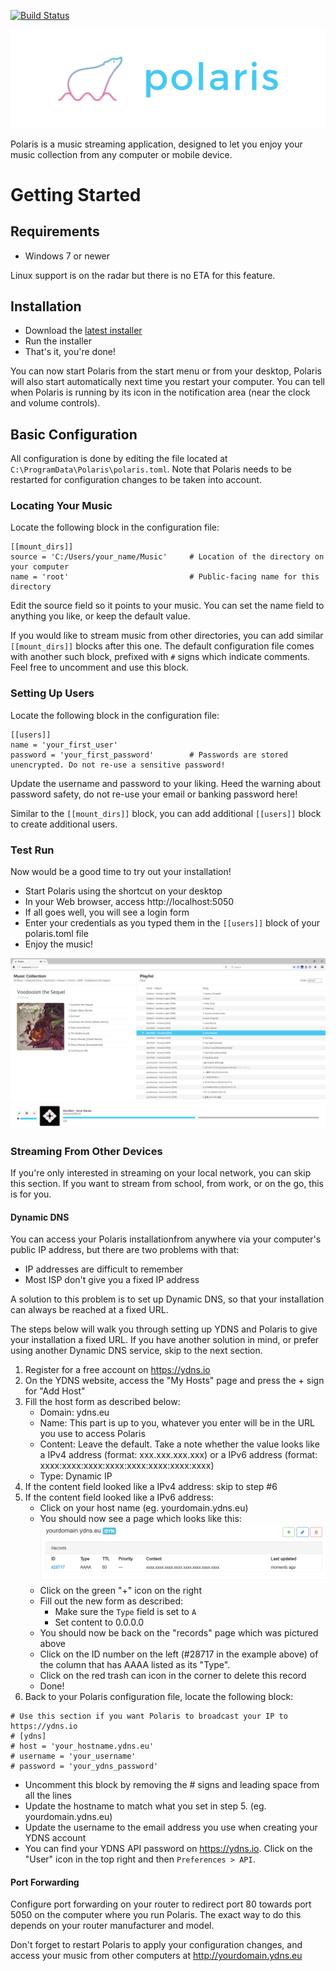 [![Build Status](https://travis-ci.org/agersant/polaris.svg?branch=master)](https://travis-ci.org/agersant/polaris)

<p align="center"><img src="res/readme/logo.png?raw=true"/></p>
Polaris is a music streaming application, designed to let you enjoy your music collection from any computer or mobile device.

# Getting Started

## Requirements

- Windows 7 or newer

Linux support is on the radar but there is no ETA for this feature. 

## Installation

- Download the [latest installer](https://github.com/agersant/polaris/releases/latest)
- Run the installer
- That's it, you're done!

You can now start Polaris from the start menu or from your desktop, Polaris will also start automatically next time you restart your computer. You can tell when Polaris is running by its icon in the notification area (near the clock and volume controls).

## Basic Configuration

All configuration is done by editing the file located at `C:\ProgramData\Polaris\polaris.toml`. Note that Polaris needs to be restarted for configuration changes to be taken into account.

### Locating Your Music

Locate the following block in the configuration file:

```
[[mount_dirs]]
source = 'C:/Users/your_name/Music'		# Location of the directory on your computer
name = 'root'							# Public-facing name for this directory
```

Edit the source field so it points to your music. You can set the name field to anything you like, or keep the default value.

If you would like to stream music from other directories, you can add similar `[[mount_dirs]]` blocks after this one. The default configuration file comes with another such block, prefixed with `#` signs which indicate comments. Feel free to uncomment and use this block.

### Setting Up Users

Locate the following block in the configuration file:

```
[[users]]
name = 'your_first_user'
password = 'your_first_password'		# Passwords are stored unencrypted. Do not re-use a sensitive password!
```

Update the username and password to your liking. Heed the warning about password safety, do not re-use your email or banking password here! 

Similar to the `[[mount_dirs]]` block, you can add additional `[[users]]` block to create additional users.

### Test Run

Now would be a good time to try out your installation!

- Start Polaris using the shortcut on your desktop
- In your Web browser, access http://localhost:5050
- If all goes well, you will see a login form
- Enter your credentials as you typed them in the `[[users]]` block of your polaris.toml file
- Enjoy the music!

![Polaris Web UI](res/readme/web_ui.png?raw=true "Polaris Web UI")

### Streaming From Other Devices

If you're only interested in streaming on your local network, you can skip this section. If you want to stream from school, from work, or on the go, this is for you.

#### Dynamic DNS

You can access your Polaris installationfrom anywhere via your computer's public IP address, but there are two problems with that:
- IP addresses are difficult to remember
- Most ISP don't give you a fixed IP address

A solution to this problem is to set up Dynamic DNS, so that your installation can always be reached at a fixed URL.

The steps below will walk you through setting up YDNS and Polaris to give your installation a fixed URL. If you have another solution in mind, or prefer using another Dynamic DNS service, skip to the next section. 

1. Register for a free account on https://ydns.io
2. On the YDNS website, access the "My Hosts" page and press the + sign for "Add Host"
3. Fill the host form as described below:
	- Domain: ydns.eu
	- Name: This part is up to you, whatever you enter will be in the URL you use to access Polaris
	- Content: Leave the default. Take a note whether the value looks like a IPv4 address (format: xxx.xxx.xxx.xxx) or a IPv6 address (format: xxxx:xxxx:xxxx:xxxx:xxxx:xxxx:xxxx:xxxx)
	- Type: Dynamic IP
4. If the content field looked like a IPv4 address:	skip to step #6
5. If the content field looked like a IPv6 address:
	- Click on your host name (eg. yourdomain.ydns.eu)
    - You should now see a page which looks like this:
	![YDNS Records](res/readme/ydns_records.png?raw=true "YDNS Records")
	- Click on the green "+" icon on the right 
	- Fill out the new form as described:
		- Make sure the `Type` field is set to `A`
		- Set content to 0.0.0.0
	- You should now be back on the "records" page which was pictured above
	- Click on the ID number on the left (#28717 in the example above) of the column that has AAAA listed as its "Type".
	- Click on the red trash can icon in the corner to delete this record
	- Done!
6. Back to your Polaris configuration file, locate the following block:
```
# Use this section if you want Polaris to broadcast your IP to https://ydns.io 
# [ydns]
# host = 'your_hostname.ydns.eu'
# username = 'your_username'
# password = 'your_ydns_password'
```
- Uncomment this block by removing the # signs and leading space from all the lines
- Update the hostname to match what you set in step 5. (eg. yourdomain.ydns.eu)
- Update the username to the email address you use when creating your YDNS account
- You can find your YDNS API password on https://ydns.io. Click on the "User" icon in the top right and then `Preferences > API`.

#### Port Forwarding
Configure port forwarding on your router to redirect port 80 towards port 5050 on the computer where you run Polaris. The exact way to do this depends on your router manufacturer and model.

Don't forget to restart Polaris to apply your configuration changes, and access your music from other computers at http://yourdomain.ydns.eu
